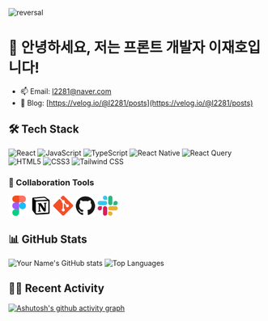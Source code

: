 ![reversal](https://capsule-render.vercel.app/api?type=rect&text=Front-Developer&fontAlign=30&fontSize=40&desc=Jaeho%20Lee&descAlign=60&descAlignY=50&descSize=30&theme=radical)

# 👋 안녕하세요, 저는 프론트 개발자 **이재호**입니다!
- 📫 Email: [l2281@naver.com](mailto:l2281@naver.com)
- 📝 Blog: [https://velog.io/@l2281/posts](https://velog.io/@l2281/posts)

## 🛠 Tech Stack
![React](https://img.shields.io/badge/-React-61DAFB?style=flat-square&logo=React&logoColor=white)
![JavaScript](https://img.shields.io/badge/-JavaScript-F7DF1E?style=flat-square&logo=JavaScript&logoColor=black)
![TypeScript](https://img.shields.io/badge/-TypeScript-007ACC?style=flat-square&logo=TypeScript&logoColor=white)
![React Native](https://img.shields.io/badge/-React%20Native-35495E?style=flat-square&logo=React&logoColor=white) 
![React Query](https://img.shields.io/badge/-React%20Query-FF4154?style=flat-square&logo=ReactQuery&logoColor=white)
![HTML5](https://img.shields.io/badge/-HTML5-E34F26?style=flat-square&logo=HTML5&logoColor=white)
![CSS3](https://img.shields.io/badge/-CSS3-1572B6?style=flat-square&logo=CSS3&logoColor=white)
![Tailwind CSS](https://img.shields.io/badge/-Tailwind%20CSS-38B2AC?style=flat-square&logo=TailwindCSS&logoColor=white)

### 🤝 Collaboration Tools
<p align="left">
  <img src="https://raw.githubusercontent.com/devicons/devicon/master/icons/figma/figma-original.svg" alt="Figma" width="40" height="40"/>
  <img src="https://raw.githubusercontent.com/devicons/devicon/master/icons/notion/notion-original.svg" alt="Notion" width="40" height="40"/>
  <img src="https://raw.githubusercontent.com/devicons/devicon/master/icons/git/git-original.svg" alt="Git" width="40" height="40"/>
  <img src="https://raw.githubusercontent.com/devicons/devicon/master/icons/github/github-original.svg" alt="Github" width="40" height="40"/>
  <img src="https://raw.githubusercontent.com/devicons/devicon/master/icons/slack/slack-original.svg" alt="Slack" width="40" height="40"/>
  
</p>

## 📊 GitHub Stats
![Your Name's GitHub stats](https://github-readme-stats.vercel.app/api?username=jaeho9&show_icons=true&theme=radical)
![Top Languages](https://github-readme-stats.vercel.app/api/top-langs/?username=jaeho9&layout=compact&theme=radical)

## 🏃‍♂️ Recent Activity
[![Ashutosh's github activity graph](https://github-readme-activity-graph.vercel.app/graph?username=jaeho9&theme=dracula)](https://github.com/ashutosh00710/github-readme-activity-graph)
